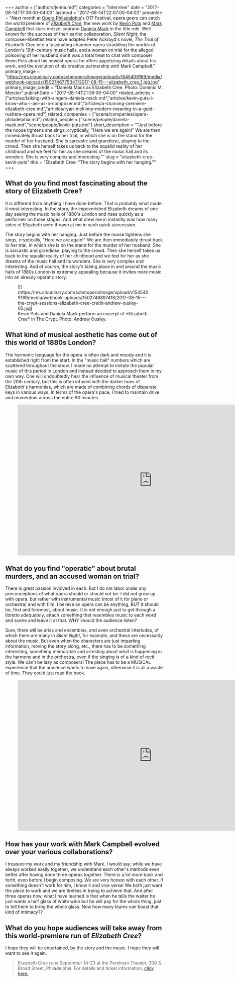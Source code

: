 +++
author = ["authors/jenna.md"]
categories = "Interview"
date = "2017-08-14T17:36:00-04:00"
lastmod = "2017-08-14T22:07:00-04:00"
preamble = "Next month at [Opera Philadelphia](/scene/companies/opera-philadelphia/)'s O17 Festival, opera goers can catch the world premiere of [*Elizabeth Cree*](https://www.operaphila.org/whats-on/on-stage-2017-2018/elizabeth-cree/), the new work by [Kevin Puts](/scene/people/kevin-puts/) and [Mark Campbell](https://www.operaphila.org/whats-on/on-stage-2017-2018/elizabeth-cree/librettist/) that stars mezzo-soprano [Daniela Mack](/talking-with-singers-daniela-mack/) in the title role. Well-known for the success of their earlier collaboration, *Silent Night*, the composer-librettist team have adapted Peter Ackroyd's novel, *The Trial of Elizabeth Cree* into a fascinating chamber opera straddling the worlds of London's 19th-century music halls, and a woman on trial for the alleged poisoning of her husband.\n\nIt was a total treat to chat with composer Kevin Puts about his newest opera; he offers appetizing details about his work, and the evolution of his creative partnership with Mark Campbell."
primary_image = "https://res.cloudinary.com/schmopera/image/upload/v1545409169/media/webhook-uploads/1502746775347/2017-08-15---elizabeth_cree_1.jpg.jpg"
primary_image_credit = "Daniela Mack as Elizabeth Cree. Photo: Dominic M. Mercier"
publishDate = "2017-08-14T21:39:00-04:00"
related_articles = ["articles/talking-with-singers-daniela-mack.md","articles/kevin-puts-i-know-who-i-am-as-a-composer.md","articles/a-stunning-premiere-elizabeth-cree.md","articles/ryan-mckinny-modern-meaning-in-a-gold-rushera-opera.md"]
related_companies = ["scene/companies/opera-philadelphia.md"]
related_people = ["scene/people/daniela-mack.md","scene/people/kevin-puts.md"]
short_description = "&quot;Just before the noose tightens she sings, cryptically, &quot;Here we are again!&quot; We are then immediately thrust back to her trial, in which she is on the stand for the murder of her husband. She is sarcastic and grandiose, playing to the crowd.  Then she herself takes us back to the squalid reality of her childhood and we feel for her as she dreams of the music hall and its wonders. She is very complex and interesting.&quot;"
slug = "elizabeth-cree-kevin-puts"
title = "Elizabeth Cree: &quot;The story begins with her hanging.&quot;"
+++

## What do you find most fascinating about the story of Elizabeth Cree?

It is different from anything I have done before. That is probably what made it most interesting. In the story, the impoverished Elizabeth dreams of one day seeing the music halls of 1880's London and rises quickly as a performer on those stages. And what drew me in instantly was how many sides of Elizabeth were thrown at me in such quick succession. 

The story begins with her hanging. Just before the noose tightens she sings, cryptically, "Here we are again!" We are then immediately thrust back to her trial, in which she is on the stand for the murder of her husband. She is sarcastic and grandiose, playing to the crowd.  Then she herself takes us back to the squalid reality of her childhood and we feel for her as she dreams of the music hall and its wonders. She is very complex and interesting. And of course, the story's taking place in and around the music halls of 1880s London is extremely appealing because it invites more music into an already operatic story.

<figure data-type="image">
![](https://res.cloudinary.com/schmopera/image/upload/v1545409169/media/webhook-uploads/1502746897418/2017-08-15---the-crypt-sessions-elizabeth-cree-credit-andrew-ousley-05.jpg)
<figcaption>Kevin Puts and Daniela Mack perform an excerpt of *Elizabeth Cree* in The Crypt. Photo: Andrew Ousley.</figcaption>
</figure>

## What kind of musical aesthetic has come out of this world of 1880s London?

The harmonic language for the opera is often dark and moody and it is established right from the start. In the "music hall" numbers which are scattered throughout the show, I made no attempt to imitate the popular music of this period in London and instead decided to approach them in my own way. One will undoubtedly hear the influence of musical theater from the 20th century, but this is often infused with the darker hues of Elizabeth's harmonies, which are made of combining chords of disparate keys in various ways. In terms of the opera's pace, I tried to maintain drive and momentum across the entire 90 minutes.

<figure data-type="video">
<iframe width="854" height="480" src="https://www.youtube.com/embed/QNscKHmL2LA" frameborder="0" allowfullscreen></iframe>
</figure>

## What do you find "operatic" about brutal murders, and an accused woman on trial?

There is great passion involved in each. But I do not labor under any preconceptions of what opera should or should not be. I did not grow up with opera, but rather with instrumental music (most of it for piano or orchestra) and with film. I believe an opera can be anything, BUT it should be, first and foremost, about music. It is not enough just to get through a libretto adequately, attach something that resembles music to each word and scene and leave it at that. WHY should the audience listen? 

Sure, there will be arias and ensembles, and even orchestral interludes, of which there are many in *Silent Night*, for example, and these are necessarily about the music. But even when the characters are just imparting information, moving the story along, etc., there has to be something interesting, something memorable and arresting about what is happening in the harmony and in the orchestra, even if the singing is of a kind of recit style. We can't be lazy as composers! The piece has to be a MUSICAL experience that the audience wants to have again, otherwise it is all a waste of time. They could just read the book.

<figure data-type="video">
<iframe width="854" height="480" src="https://www.youtube.com/embed/67bToXRihsI" frameborder="0" allowfullscreen></iframe>
</figure>

## How has your work with Mark Campbell evolved over your various collaborations?

I treasure my work and my friendship with Mark. I would say, while we have always worked easily together, we understand each other's methods even better after having done three operas together. There is a lot more back and forth, even before I begin composing. We are very honest with each other. If something doesn't work for him, I know it and vice versa! We both just want the piece to work and we are tireless in trying to achieve that. And after three operas now, what I have learned is that when he tells the waiter he just wants a half glass of white wine but he will pay for the whole thing, just to tell them to bring the whole glass. Now how many teams can boast that kind of intimacy??

## What do you hope audiences will take away from this world-premiere run of *Elizabeth Cree*?

I hope they will be entertained, by the story and the music. I hope they will want to see it again.

>Elizabeth Cree runs September 14-23 at the Perelman Theater, 300 S. Broad Street, Philadelphia. For details and ticket information, [click here.](https://www.operaphila.org/whats-on/on-stage-2017-2018/elizabeth-cree/)
